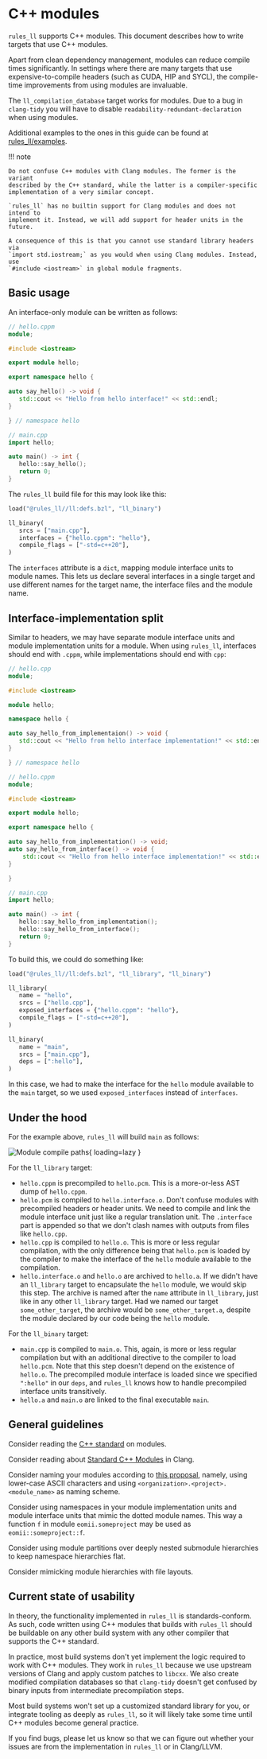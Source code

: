 # C++ modules

`rules_ll` supports C++ modules. This document describes how to write targets
that use C++ modules.

Apart from clean dependency management, modules can reduce compile times
significantly. In settings where there are many targets that use
expensive-to-compile headers (such as CUDA, HIP and SYCL), the compile-time
improvements from using modules are invaluable.

The `ll_compilation_database` target works for modules. Due to a bug in
`clang-tidy` you will have to disable `readability-redundant-declaration`
when using modules.

Additional examples to the ones in this guide can be found at [rules_ll/examples](https://github.com/eomii/rules_ll/tree/main/examples).

!!! note

    Do not confuse C++ modules with Clang modules. The former is the variant
    described by the C++ standard, while the latter is a compiler-specific
    implementation of a very similar concept.

    `rules_ll` has no builtin support for Clang modules and does not intend to
    implement it. Instead, we will add support for header units in the future.

    A consequence of this is that you cannot use standard library headers via
    `import std.iostream;` as you would when using Clang modules. Instead, use
    `#include <iostream>` in global module fragments.

## Basic usage

An interface-only module can be written as follows:

```cpp
// hello.cppm
module;

#include <iostream>

export module hello;

export namespace hello {

auto say_hello() -> void {
   std::cout << "Hello from hello interface!" << std::endl;
}

} // namespace hello
```

```cpp
// main.cpp
import hello;

auto main() -> int {
   hello::say_hello();
   return 0;
}
```

The `rules_ll` build file for this may look like this:

```python
load("@rules_ll//ll:defs.bzl", "ll_binary")

ll_binary(
   srcs = ["main.cpp"],
   interfaces = {"hello.cppm": "hello"},
   compile_flags = ["-std=c++20"],
)
```

The `interfaces` attribute is a `dict`, mapping module interface units to
module names. This lets us declare several interfaces in a single target and use
different names for the target name, the interface files and the module name.

## Interface-implementation split

Similar to headers, we may have separate module interface units and module
implementation units for a module. When using `rules_ll`, interfaces should
end with `.cppm`, while implementations should end with `cpp`:

```cpp
// hello.cpp
module;

#include <iostream>

module hello;

namespace hello {

auto say_hello_from_implementaion() -> void {
   std::cout << "Hello from hello interface implementation!" << std::endl;
}

} // namespace hello
```

```cpp
// hello.cppm
module;

#include <iostream>

export module hello;

export namespace hello {

auto say_hello_from_implementation() -> void;
auto say_hello_from_interface() -> void {
    std::cout << "Hello from hello interface implementation!" << std::endl;
}

}
```

```cpp
// main.cpp
import hello;

auto main() -> int {
   hello::say_hello_from_implementation();
   hello::say_hello_from_interface();
   return 0;
}
```

To build this, we could do something like:

```python
load("@rules_ll//ll:defs.bzl", "ll_library", "ll_binary")

ll_library(
   name = "hello",
   srcs = ["hello.cpp"],
   exposed_interfaces = {"hello.cppm": "hello"},
   compile_flags = ["-std=c++20"],
)

ll_binary(
   name = "main",
   srcs = ["main.cpp"],
   deps = [":hello"],
)
```

In this case, we had to make the interface for the `hello` module available to
the `main` target, so we used `exposed_interfaces` instead of `interfaces`.

## Under the hood

For the example above, `rules_ll` will build `main` as follows:

![Module compile paths](../images/modules_compile_paths.png){ loading=lazy }

For the `ll_library` target:

- `hello.cppm` is precompiled to `hello.pcm`. This is a more-or-less AST
  dump of `hello.cppm`.
- `hello.pcm` is compiled to `hello.interface.o`. Don't confuse modules with
  precompiled headers or header units. We need to compile and link the module
  interface unit just like a regular translation unit. The `.interface` part is
  appended so that we don't clash names with outputs from files like
  `hello.cpp`.
- `hello.cpp` is compiled to `hello.o`. This is more or less regular
  compilation, with the only difference being that `hello.pcm` is loaded by
  the compiler to make the interface of the `hello` module available to the
  compilation.
- `hello.interface.o` and `hello.o` are archived to `hello.a`. If we
  didn't have an `ll_library` target to encapsulate the `hello` module, we
  would skip this step. The archive is named after the `name` attribute in
  `ll_library`, just like in any other `ll_library` target. Had we named
  our target `some_other_target`, the archive would be
  `some_other_target.a`, despite the module declared by our code being the
  `hello` module.

For the `ll_binary` target:

- `main.cpp` is compiled to `main.o`. This, again, is more or less regular
  compilation but with an additional directive to the compiler to load
  `hello.pcm`. Note that this step doesn't depend on the existence of
  `hello.o`. The precompiled module interface is loaded since we specified
  `":hello"` in our `deps`, and `rules_ll` knows how to handle
  precompiled interface units transitively.
- `hello.a` and `main.o` are linked to the final executable `main`.

## General guidelines

Consider reading the [C++ standard](https://eel.is/c++draft/module) on modules.

Consider reading about [Standard C++ Modules](https://clang.llvm.org/docs/StandardCPlusPlusModules.html)
in Clang.

Consider naming your modules according to [this proposal](https://isocpp.org/files/papers/P1634R0.html),
namely, using lower-case ASCII characters and using
`<organization>.<project>.<module_name>` as naming scheme.

Consider using namespaces in your module implementation units and module
interface units that mimic the dotted module names. This way a function `f`
in module `eomii.someproject` may be used as `eomii::someproject::f`.

Consider using module partitions over deeply nested submodule hierarchies to
keep namespace hierarchies flat.

Consider mimicking module hierarchies with file layouts.

## Current state of usability

In theory, the functionality implemented in `rules_ll` is standards-conform.
As such, code written using C++ modules that builds with `rules_ll` should
be buildable on any other build system with any other compiler that supports
the C++ standard.

In practice, most build systems don't yet implement the logic required to work
with C++ modules. They work in `rules_ll` because we use upstream versions of
Clang and apply custom patches to `libcxx`. We also create modified
compilation databases so that `clang-tidy` doesn't get confused by binary
inputs from intermediate precompilation steps.

Most build systems won't set up a customized standard library for you, or
integrate tooling as deeply as `rules_ll`, so it will likely take some time
until C++ modules become general practice.

If you find bugs, please let us know so that we can figure out whether your
issues are from the implementation in `rules_ll` or in Clang/LLVM.
